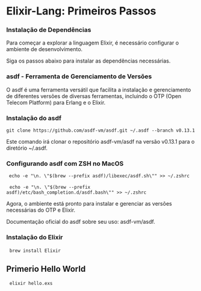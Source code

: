 <h1> Elixir-Lang: Primeiros Passos </h1>



<h3> Instalação de Dependências </h3>

Para começar a explorar a linguagem Elixir, é necessário configurar o ambiente de desenvolvimento. 

Siga os passos abaixo para instalar as dependências necessárias.

<h3>asdf - Ferramenta de Gerenciamento de Versões</h3>

O asdf é uma ferramenta versátil que facilita a instalação e gerenciamento de diferentes versões de diversas ferramentas, incluindo o OTP (Open Telecom Platform) para Erlang e o Elixir.

<h3>Instalação do asdf</h3>


    git clone https://github.com/asdf-vm/asdf.git ~/.asdf --branch v0.13.1


Este comando irá clonar o repositório asdf-vm/asdf na versão v0.13.1 para o diretório ~/.asdf.

<h3> Configurando asdf com ZSH no MacOS </h3>
<pre><code> echo -e "\n. \"$(brew --prefix asdf)/libexec/asdf.sh\"" >> ~/.zshrc</code></pre>

<pre> <code>echo -e "\n. \"$(brew --prefix asdf)/etc/bash_completion.d/asdf.bash\"" >> ~/.zshrc</code></pre>

Agora, o ambiente está pronto para instalar e gerenciar as versões necessárias do OTP e Elixir.

Documentação oficial do asdf sobre seu uso: asdf-vm/asdf.

<h3> Instalação do Elixir</h3>

<pre> <code>brew install Elixir</code></pre>

<h2> Primerio Hello World</h2>

<pre> <code>elixir hello.exs</code></pre>
